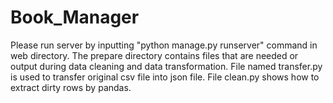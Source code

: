 # Book_Manager
Please run server by inputting "python manage.py runserver" command in web directory.
The prepare directory contains files that are needed or output during data cleaning and data transformation.
File named transfer.py is used to transfer original csv file into json file.
File clean.py shows how to extract dirty rows by pandas.
